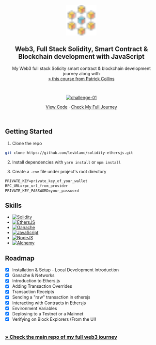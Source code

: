 <a name="readme-top"></a>

<!-- PROJECT LOGO -->
<br />
<div align="center">
  <a href="https://github.com/levblanc/web3-blockchain-solidity-course-js">
    <img src="./images/blockchain.svg" alt="Logo" width="100" height="100">
  </a>

  <h2 align="center">Web3, Full Stack Solidity, Smart Contract & Blockchain development with JavaScript</h2>

  <p align="center">
    My Web3 full stack Solicity smart contract & blockchain development journey along with 
    <br />
    <a href="https://youtu.be/gyMwXuJrbJQ"> » this course from Patrick Collins</a>
  </p>
</div>

<br />

<div align="center">
  <p align="center">
    <a href="https://github.com/levblanc/solidity-ethersjs"><img src="https://img.shields.io/badge/challenge%2001-Ethers.js%20Simple%20Storage%20(lesson%205)-4D21FC?style=for-the-badge&logo=blockchaindotcom" height="35" alt='challenge-01' /></a>
  </p>

<a href="https://github.com/levblanc/solidity-ethersjs">View Code</a> ·
<a href="https://github.com/levblanc/web3-blockchain-solidity-course-js">Check
My Full Journey</a>

</div>

<br />

<!-- GETTING STARTED -->

## Getting Started

1. Clone the repo

```sh
git clone https://github.com/levblanc/solidity-ethersjs.git
```

2. Install dependencies with `yarn install` or `npm install`

3. Create a `.env` file under project's root directory

```.env
PRIVATE_KEY=private_key_of_your_wallet
RPC_URL=rpc_url_from_provider
PRIVATE_KEY_PASSWORD=your_password
```

## Skills

- [![Solidity]](https://soliditylang.org/)
- [![EthersJS]](https://docs.ethers.io/v5/)
- [![Ganache]](https://trufflesuite.com/ganache/)
- [![JavaScript]](https://developer.mozilla.org/fr/docs/Web/JavaScript)
- [![NodeJS]](https://nodejs.org/)
- [![Alchemy]](https://www.alchemy.com/)

<!-- ROADMAP -->

## Roadmap

- [x] Installation & Setup - Local Development Introduction
- [x] Ganache & Networks
- [x] Introduction to Ethers.js
- [x] Adding Transaction Overrides
- [x] Transaction Receipts
- [x] Sending a "raw" transaction in ethersjs
- [x] Interacting with Contracts in Ethersjs
- [x] Environment Variables
- [x] Deploying to a Testnet or a Mainnet
- [x] Verifying on Block Explorers (From the UI)

#

### [» Check the main repo of my full web3 journey](https://github.com/levblanc/web3-blockchain-solidity-course-js)

<!-- MARKDOWN LINKS & IMAGES -->
<!-- https://www.markdownguide.org/basic-syntax/#reference-style-links -->

[solidity]: https://img.shields.io/badge/solidity-1E1E3F?style=for-the-badge&logo=solidity
[javascript]: https://img.shields.io/badge/javascript-F7DF1E?style=for-the-badge&logo=javascript&logoColor=black
[nodejs]: https://img.shields.io/badge/node.js-339933?style=for-the-badge&logo=nodedotjs&logoColor=white
[ganache]: https://custom-icon-badges.demolab.com/badge/Ganache-201F1E?style=for-the-badge&logo=ganache
[ethersjs]: https://custom-icon-badges.demolab.com/badge/Ethers.js-29349A?style=for-the-badge&logo=ethers&logoColor=white
[alchemy]: https://custom-icon-badges.demolab.com/badge/Alchemy-2356D2?style=for-the-badge&logo=alchemy&logoColor=white
